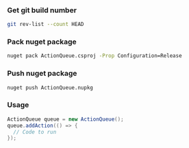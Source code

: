 
### Get git build number
```bash
git rev-list --count HEAD
```

### Pack nuget package
```bash
nuget pack ActionQueue.csproj -Prop Configuration=Release
```

### Push nuget package
```bash
nuget push ActionQueue.nupkg
```

### Usage
```c#
ActionQueue queue = new ActionQueue();
queue.addAction(() => {
  // Code to run
});
```